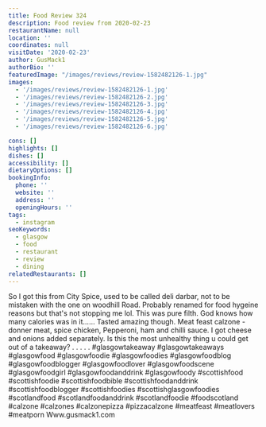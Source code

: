```yaml
---
title: Food Review 324
description: Food review from 2020-02-23
restaurantName: null
location: ''
coordinates: null
visitDate: '2020-02-23'
author: GusMack1
authorBio: ''
featuredImage: "/images/reviews/review-1582482126-1.jpg"
images:
  - '/images/reviews/review-1582482126-1.jpg'
  - '/images/reviews/review-1582482126-2.jpg'
  - '/images/reviews/review-1582482126-3.jpg'
  - '/images/reviews/review-1582482126-4.jpg'
  - '/images/reviews/review-1582482126-5.jpg'
  - '/images/reviews/review-1582482126-6.jpg'

cons: []
highlights: []
dishes: []
accessibility: []
dietaryOptions: []
bookingInfo:
  phone: ''
  website: ''
  address: ''
  openingHours: ''
tags:
  - instagram
seoKeywords:
  - glasgow
  - food
  - restaurant
  - review
  - dining
relatedRestaurants: []
---
```

So I got this from City Spice, used to be called deli darbar, not to be mistaken with the one on woodhill Road. Probably renamed for food hygeine reasons but that's not stopping me lol. This was pure filth. God knows how many calories was in it...... Tasted amazing though. Meat feast calzone - donner meat, spice chicken, Pepperoni, ham and chilli sauce. I got cheese and onions added separately. Is this the most unhealthy thing u could get out of a takeaway?
.
.
.
.
.
#glasgowtakeaway #glasgowtakeaways #glasgowfood #glasgowfoodie #glasgowfoodies #glasgowfoodblog #glasgowfoodblogger #glasgowfoodlover #glasgowfoodscene #glasgowfoodgirl #glasgowfoodanddrink #glasgowfoody #scottishfood #scottishfoodie #scottishfoodbible #scottishfoodanddrink #scottishfoodblogger #scottishfoodies #scottishglasgowfoodies #scotlandfood #scotlandfoodanddrink #scotlandfoodie #foodscotland #calzone #calzones #calzonepizza #pizzacalzone #meatfeast #meatlovers #meatporn
Www.gusmack1.com
